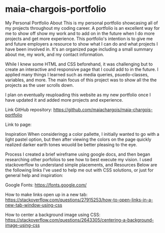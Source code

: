 # maia-chargois-portfolio
My Personal Portfolio
About
This is my personal portfolio showcasing all of my projects throughout my coding career. A portfolio is an excellent way for me to  show off show my work and to add on in the future when I do more projects and get more experience. This portfolio's intention is to give me and future employers a resource to show what I can do and what projects I have been involved in. It's an organized page including a small summary about me, my work, and my contact information.

 While I knew some HTML and CSS beforehand, it was challenging but to create an interactive and responsive page that I could add to in the future. I applied many things I learned such as media queries, psuedo-classes, variables, and more. The main focus of this project was to show all the the projects as the user scrolls down. 

I plan on eventually reuploading this website as my new portfolio once I have updated it and added more projects and experience.

Link
GitHub repository: https://github.com/maiachargois/maia-chargois-portfolio

Link to page: 

Inspiration
When consideringg a color pallette, I initially wanted to go with a light pastel option, but then after viewing the colors on the page quickly realized darker earth tones wouold be better pleasing to the eye. 



Process
I created a brief wireframe using google docs, and then began researching other porfolios to see how to best execute my vision. I used stackoverflow to understand simple placements, and 
Resources
Below are the following links I've used to help me out with CSS solutions, or just for general help and inspiration:

Google Fonts: https://fonts.google.com/

How to make links open up in a new tab: https://stackoverflow.com/questions/27915253/how-to-open-links-in-a-new-tab-window-using-css

How to center a background image using CSS: https://stackoverflow.com/questions/2643305/centering-a-background-image-using-css